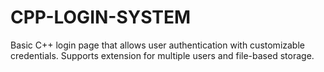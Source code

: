 # CPP-LOGIN-SYSTEM
Basic C++ login page that allows user authentication with customizable credentials. Supports extension for multiple users and file-based storage.
